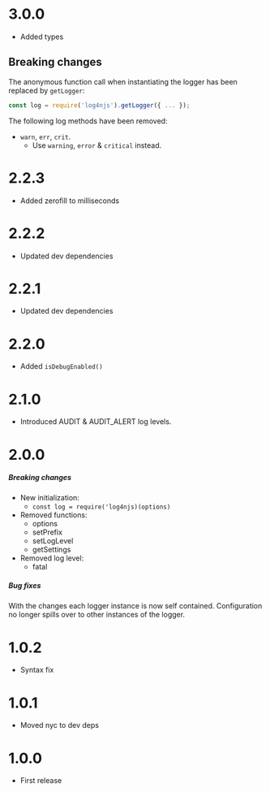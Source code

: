 # 3.0.0
* Added types
## Breaking changes
The anonymous function call when instantiating the logger has been replaced by `getLogger`:
```javascript
const log = require('log4njs').getLogger({ ... });
```
The following log methods have been removed:
* `warn`, `err`, `crit`. 
  * Use `warning`, `error` & `critical` instead.
 

# 2.2.3
* Added zerofill to milliseconds

# 2.2.2
* Updated dev dependencies

# 2.2.1
* Updated dev dependencies

# 2.2.0
* Added `isDebugEnabled()`

# 2.1.0
* Introduced AUDIT & AUDIT_ALERT log levels.

# 2.0.0
##### Breaking changes
* New initialization:
    * `const log = require('log4njs)(options)`
* Removed functions:
    * options
    * setPrefix
    * setLogLevel
    * getSettings
* Removed log level:
    * fatal
    
##### Bug fixes
With the changes each logger instance is now self contained.
Configuration no longer spills over to other instances of the logger.

# 1.0.2
* Syntax fix

# 1.0.1
* Moved nyc to dev deps

# 1.0.0
* First release
